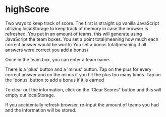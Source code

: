 # highScore
Two ways to keep track of score. The first is straight up vanilla  JavaScript utilizing localStorage to keep track of memory in case the browser is refreshed.
You put in an amount of teams, this will generate using JavaScript the team boxes.
You set a point total(meaning how much each correct answer would be worth)
You set a bonus total(meaning if all answers were correct you add a bonus)

Once in the team box, you can enter a team name.

There is a 'plus' button and a 'minus' button. Tap on the plus for every correct answer and on the minus if you hit the plus too many times.
Tap on the 'bonus' button to add a bonus if it is earned

To clear out the information, click on the 'Clear Scores" button and this will empty out localStorage.

If you accidentally refresh browser, re-input the amount of teams you had and the information will be stored.
